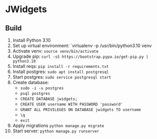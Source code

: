 # JWidgets

## Build

1. Install Python 3.10
2. Set up virtual environment: `virtualenv -p /usr/bin/python3.10 venv
3. Activate venv: `source venv/bin/activate`
4. Upgrade pip: `curl -sS https://bootstrap.pypa.io/get-pip.py | python3.10`
5. Install reqs: `pip install -r requirements.txt`
6. Install postgres: `sudo apt install postgresql`
7. Start postgres: `sudo service postgresql start`
8. Create database:
    * `sudo -i -u postgres`
    * `psql postgres`
    * `CREATE DATABASE jwidgets;`
    * `CREATE USER username WITH PASSWORD 'password'`
    * `GRANT ALL PRIVILEGES ON DATABASE jwidgets TO username`
    * `\q`
    * `exit`
9. Apply migrations `python manage.py migrate`
10. Start server: `python manage.py runserver`
